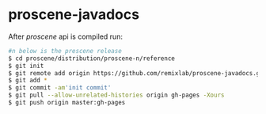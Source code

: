 # proscene-javadocs

After *proscene* api is compiled run:

```sh
#n below is the prescene release
$ cd proscene/distribution/proscene-n/reference
$ git init
$ git remote add origin https://github.com/remixlab/proscene-javadocs.git
$ git add *
$ git commit -am'init commit'
$ git pull --allow-unrelated-histories origin gh-pages -Xours
$ git push origin master:gh-pages
```
